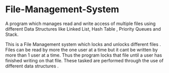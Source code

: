 # File-Management-System
A program which manages read and write access of multiple files using different Data Structures 
like Linked List, Hash Table , Priority Queues and Stack.

This is a File Management system which locks and unlocks different files . Files can be read by more the one user at a time 
but it cant be written by more than 1 user at a time. Thus the program locks that file until a user has finished writing on that file.
These tasked are performed through the use of different data structures .
